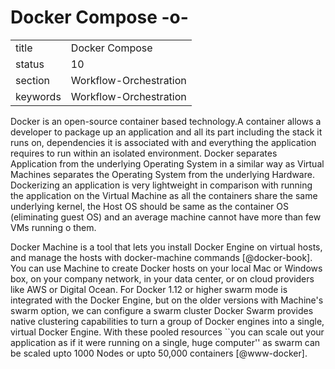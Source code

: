 # Docker Compose -o-


|          |                        |
| -------- | ---------------------- |
| title    | Docker Compose         | 
| status   | 10                     |
| section  | Workflow-Orchestration |
| keywords | Workflow-Orchestration |



Docker is an open-source container based technology.A container allows
a developer to package up an application and all its part including
the stack it runs on, dependencies it is associated with and
everything the application requires to run within an isolated
environment. Docker separates Application from the underlying
Operating System in a similar way as Virtual Machines separates the
Operating System from the underlying Hardware. Dockerizing an
application is very lightweight in comparison with running the
application on the Virtual Machine as all the containers share the
same underlying kernel, the Host OS should be same as the container OS
(eliminating guest OS) and an average machine cannot have more than
few VMs running o them.

Docker Machine is a tool that lets you install Docker Engine on
virtual hosts, and manage the hosts with docker-machine commands
[@docker-book]. You can use Machine to create Docker hosts on
your local Mac or Windows box, on your company network, in your data
center, or on cloud providers like AWS or Digital Ocean. For Docker
1.12 or higher swarm mode is integrated with the Docker Engine, but on
the older versions with Machine's swarm option, we can configure a
swarm cluster Docker Swarm provides native clustering capabilities to
turn a group of Docker engines into a single, virtual Docker
Engine. With these pooled resources ``you can scale out your
application as if it were running on a single, huge computer'' as
swarm can be scaled upto 1000 Nodes or upto 50,000 containers
[@www-docker].


    

